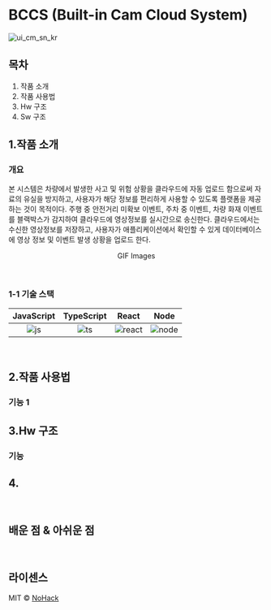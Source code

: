 # BCCS (Built-in Cam Cloud System)


  ![ui_cm_sn_kr](https://user-images.githubusercontent.com/110047222/192771261-6863f31a-47a6-4795-bd55-77cb447c2a28.png)


## 목차
1. 작품 소개
2. 작품 사용법
3. Hw 구조
4. Sw 구조

## 1.작품 소개

### 개요
</p>
본 시스템은 차량에서 발생한 사고 및 위험 상황을 클라우드에 자동 업로드 함으로써 자료의 유실을 방지하고, 사용자가 해당 정보를 편리하게 사용할 수 있도록 플랫폼을 제공하는 것이 목적이다. 주행 중 안전거리 미확보 이벤트, 주차 중 이벤트, 차량 화재 이벤트를 블랙박스가 감지하여 클라우드에 영상정보를 실시간으로 송신한다. 클라우드에서는 수신한 영상정보를 저장하고, 사용자가 애플리케이션에서 확인할 수 있게 데이터베이스에 영상 정보 및 이벤트 발생 상황을 업로드 한다. 


<p align="center">
GIF Images
</p>

<br>

### 1-1 기술 스택

| JavaScript | TypeScript |  React   |  Node   |
| :--------: | :--------: | :------: | :-----: |
|   ![js]    |   ![ts]    | ![react] | ![node] |

<br>

## 2.작품 사용법

### 기능 1

## 3.Hw 구조

### 기능 

## 4.

<br>

## 배운 점 & 아쉬운 점

<p align="justify">

</p>

<br>

## 라이센스

MIT &copy; [NoHack](mailto:lbjp114@gmail.com)

<!-- Stack Icon Refernces -->

[js]: /images/stack/javascript.svg
[ts]: /images/stack/typescript.svg
[react]: /images/stack/react.svg
[node]: /images/stack/node.svg
